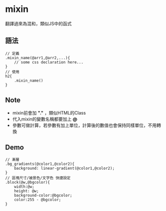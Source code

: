# mixin
翻譯過來為混和，類似JS中的函式
## 語法
```
// 定義
.mixin_name(@arr1,@arr2,...){
    // some css declaration here...
}
// 使用
h2{
    .mixin_name()
}
```
## Note
* mixin前會加 **"."** ，類似HTML的Class
* 代入mixin的變數名稱都要加上 **@**
* 參數可做計算，若參數有加上單位，計算後的數值也會保持同樣單位，不用轉換

## Demo
```
// 漸層
.bg_gradients(@color1,@color2){
    background: linear-gradient(@color1,@color2);
}
// 區塊尺寸/被景色/文字色 快捷設定
.block(@w,@bgcolor){
    width:@w;
    height: @w;
    background-color:@bgcolor; 
    color:255 - @bgcolor;
}
```